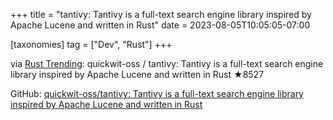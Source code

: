 +++
title = "tantivy: Tantivy is a full-text search engine library inspired by Apache Lucene and written in Rust"
date = 2023-08-05T10:05:05-07:00

[taxonomies]
tag = ["Dev", "Rust"]
+++

via [Rust Trending](https://botsin.space/@RustTrending/110837870193493557): quickwit-oss / tantivy: Tantivy is a full-text search engine library inspired by Apache Lucene and written in Rust ★8527

<!-- more -->

GitHub: [quickwit-oss/tantivy: Tantivy is a full-text search engine library inspired by Apache Lucene and written in Rust](https://github.com/quickwit-oss/tantivy)
